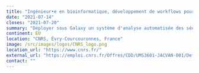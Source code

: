 ```yaml
---
title: "Ingénieur•e en bioinformatique, développement de workflows pour la surveillance COVID-19"
date: "2021-07-14"
closes: "2021-07-20"
summary: "Déployer sous Galaxy un système d'analyse automatisée des séquences de SARS-CoV-2 produites par différentes technologies NGS (Illumina, MinIon et Nanopore). Assurer le bon fonctionnement du serveur Galaxy dédié à ces analyses. Connecter les services Galaxy avec les autres composantes du projet EMERGEN..."
continent: EU
location: "CNRS, Évry-Courcouronnes, France"
image: /src/images/logos/CNRS_logo.png
location_url: "https://www.cnrs.fr/"
external_url: "https://emploi.cnrs.fr/Offres/CDD/UMS3601-JACVAN-001/Default.aspx"
contact: ""
---
```

